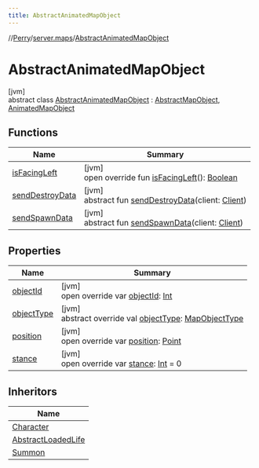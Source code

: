 ```yaml
---
title: AbstractAnimatedMapObject
---
```

//[Perry](../../../index.html)/[server.maps](../index.html)/[AbstractAnimatedMapObject](index.html)



# AbstractAnimatedMapObject



[jvm]\
abstract class [AbstractAnimatedMapObject](index.html) : [AbstractMapObject](../-abstract-map-object/index.html), [AnimatedMapObject](../-animated-map-object/index.html)



## Functions


| Name | Summary |
|---|---|
| [isFacingLeft](is-facing-left.html) | [jvm]<br>open override fun [isFacingLeft](is-facing-left.html)(): [Boolean](https://kotlinlang.org/api/latest/jvm/stdlib/kotlin/-boolean/index.html) |
| [sendDestroyData](../-map-object/send-destroy-data.html) | [jvm]<br>abstract fun [sendDestroyData](../-map-object/send-destroy-data.html)(client: [Client](../../client/-client/index.html)) |
| [sendSpawnData](../-map-object/send-spawn-data.html) | [jvm]<br>abstract fun [sendSpawnData](../-map-object/send-spawn-data.html)(client: [Client](../../client/-client/index.html)) |


## Properties


| Name | Summary |
|---|---|
| [objectId](index.html#1530848125%2FProperties%2F863300109) | [jvm]<br>open override var [objectId](index.html#1530848125%2FProperties%2F863300109): [Int](https://kotlinlang.org/api/latest/jvm/stdlib/kotlin/-int/index.html) |
| [objectType](index.html#-197689474%2FProperties%2F863300109) | [jvm]<br>abstract override val [objectType](index.html#-197689474%2FProperties%2F863300109): [MapObjectType](../-map-object-type/index.html) |
| [position](index.html#2084842990%2FProperties%2F863300109) | [jvm]<br>open override var [position](index.html#2084842990%2FProperties%2F863300109): [Point](https://docs.oracle.com/javase/8/docs/api/java/awt/Point.html) |
| [stance](stance.html) | [jvm]<br>open override var [stance](stance.html): [Int](https://kotlinlang.org/api/latest/jvm/stdlib/kotlin/-int/index.html) = 0 |


## Inheritors


| Name |
|---|
| [Character](../../client/-character/index.html) |
| [AbstractLoadedLife](../-abstract-loaded-life/index.html) |
| [Summon](../-summon/index.html) |

